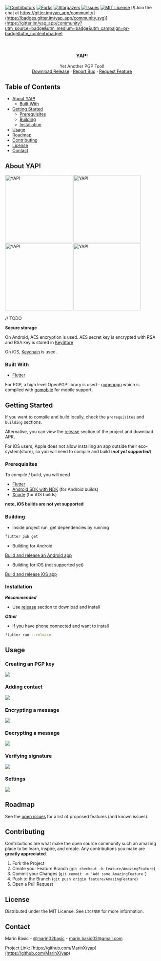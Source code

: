[![Contributors][contributors-shield]][contributors-url]
[![Forks][forks-shield]][forks-url]
[![Stargazers][stars-shield]][stars-url]
[![Issues][issues-shield]][issues-url]
[![MIT License][license-shield]][license-url]
[![Join the chat at https://gitter.im/yap_app/community](https://badges.gitter.im/yap_app/community.svg)](https://gitter.im/yap_app/community?utm_source=badge&utm_medium=badge&utm_campaign=pr-badge&utm_content=badge)

<br />
<p align="center">
  <h3 align="center">YAP!</h3>

  <p align="center">
    Yet Another PGP Tool!
    <br />
    <a href="https://github.com/MarinX/yap/releases">Download Release</a>
    ·
    <a href="https://github.com/MarinX/yap/issues">Report Bug</a>
    ·
    <a href="https://github.com/MarinX/yap/issues">Request Feature</a>
  </p>
</p>



## Table of Contents

* [About YAP!](#about-the-project)
  * [Built With](#built-with)
* [Getting Started](#getting-started)
  * [Prerequisites](#prerequisites)
  * [Building](#building)
  * [Installation](#installation)
* [Usage](#usage)
* [Roadmap](#roadmap)
* [Contributing](#contributing)
* [License](#license)
* [Contact](#contact)


## About YAP!

<p float="left">
<img src="gifs/screenshot.png" alt="YAP!" width="220"/>
<img src="gifs/screenshot_light.png" alt="YAP!" width="220"/>
<img src="gifs/screenshot_settings.png" alt="YAP!" width="220"/>
<img src="gifs/screenshot_light_keys.png" alt="YAP!" width="220"/>
</p
  
// TODO

**Secure storage**

On Android, AES encryption is used. AES secret key is encrypted with RSA and RSA key is stored in [KeyStore](https://developer.android.com/training/articles/keystore.html)

On iOS, [Keychain](https://developer.apple.com/documentation/security/keychain_services#//apple_ref/doc/uid/TP30000897-CH203-TP1) is used.

### Built With

* [Flutter](https://flutter.dev/)

For PGP, a high level OpenPGP library is used - [gopenpgp](https://github.com/ProtonMail/gopenpgp) which is compiled with [gomobile](https://godoc.org/golang.org/x/mobile/cmd/gomobile) for mobile support.


## Getting Started

If you want to compile and build locally, check the `prerequisites` and `building` sections.

Alternative, you can view the [release](https://github.com/MarinX/yap/releases) section of the project and download APK.

For iOS users, Apple does not allow installing an app outside their eco-system(store), so you will need to compile and build (***not yet supported***)

### Prerequisites

To compile / build, you will need
* [Flutter](https://flutter.dev/docs/get-started/install)
* [Android SDK with NDK](https://developer.android.com/studio) (for Android builds)
* [Xcode](https://developer.apple.com/xcode/) (for iOS builds)

**note, iOS builds are not yet supported**


### Building
* Inside project run, get dependencies by running
```sh
flutter pub get
```

* Building for Android

[Build and release an Android app](https://flutter.dev/docs/deployment/android)

* Building for iOS (not supported yet)

[Build and release iOS app](https://flutter.dev/docs/deployment/ios)

### Installation

***Recommended***

* Use [release](https://github.com/MarinX/yap/releases) section to download and install

***Other***
* If you have phone connected and want to install 
```sh
flutter run --release
```

## Usage


### Creating an PGP key

![](./gifs/create_key.gif)

### Adding contact

![](./gifs/import_contact.gif)

### Encrypting a message

![](./gifs/encrypt.gif)

### Decrypting a message

![](./gifs/decrypt.gif)

### Verifying signature

![](./gifs/verify_sig.gif)

### Settings

![](./gifs/settings.gif)


## Roadmap

See the [open issues](https://github.com/othneildrew/Best-README-Template/issues) for a list of proposed features (and known issues).


## Contributing

Contributions are what make the open source community such an amazing place to be learn, inspire, and create. Any contributions you make are **greatly appreciated**.

1. Fork the Project
2. Create your Feature Branch (`git checkout -b feature/AmazingFeature`)
3. Commit your Changes (`git commit -m 'Add some AmazingFeature'`)
4. Push to the Branch (`git push origin feature/AmazingFeature`)
5. Open a Pull Request


## License

Distributed under the MIT License. See `LICENSE` for more information.

## Contact

Marin Basic - [@marin02basic](https://twitter.com/marin02basic) - marin.basic02@gmail.com

Project Link: [https://github.com/MarinX/yap](https://github.com/MarinX/yap)



[contributors-shield]: https://img.shields.io/github/contributors/MarinX/yap.svg?style=flat-square
[contributors-url]: https://github.com/MarinX/yap/graphs/contributors
[forks-shield]: https://img.shields.io/github/forks/MarinX/yap.svg?style=flat-square
[forks-url]: https://github.com/MarinX/yap/network/members
[stars-shield]: https://img.shields.io/github/stars/MarinX/yap.svg?style=flat-square
[stars-url]: https://github.com/MarinX/yap/stargazers
[issues-shield]: https://img.shields.io/github/issues/MarinX/yap.svg?style=flat-square
[issues-url]: https://github.com/MarinX/yap/issues
[license-shield]: https://img.shields.io/github/license/MarinX/yap.svg?style=flat-square
[license-url]: https://github.com/MarinX/yap/blob/master/LICENSE
